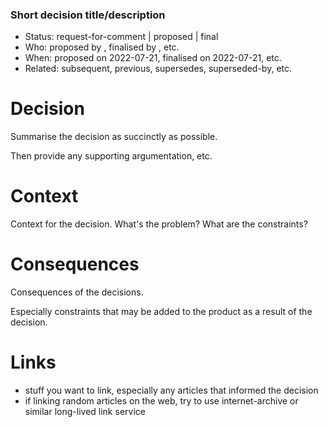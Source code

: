 ### Short decision title/description

* Status: request-for-comment | proposed | final                                     
* Who:  proposed by <initials>, finalised by <initials>, etc.                               
* When: proposed on 2022-07-21, finalised on 2022-07-21, etc.
* Related: subsequent, previous, supersedes, superseded-by, etc. 


# Decision

Summarise the decision as succinctly as possible.

Then provide any supporting argumentation, etc.


# Context

Context for the decision.  What's the problem? What are the constraints?


# Consequences

Consequences of the decisions.

Especially constraints that may be added to the product as a result of the 
decision.


# Links

* stuff you want to link, especially any articles that informed the decision
* if linking random articles on the web, try to use internet-archive or similar
long-lived link service

